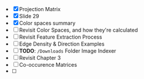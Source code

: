 - [x] Projection Matrix
- [x] Slide 29
- [x] Color spaces summary
- [ ] Revisit Color Spaces, and how they're calculated
- [ ] Revisit Feature Extraction Process
- [ ] Edge Density & Direction Examples
- [ ] **TODO**: `/Downloads` Folder Image Indexer
- [ ] Revisit Chapter 3
- [ ]  Co-occurence Matrices
- [ ] 